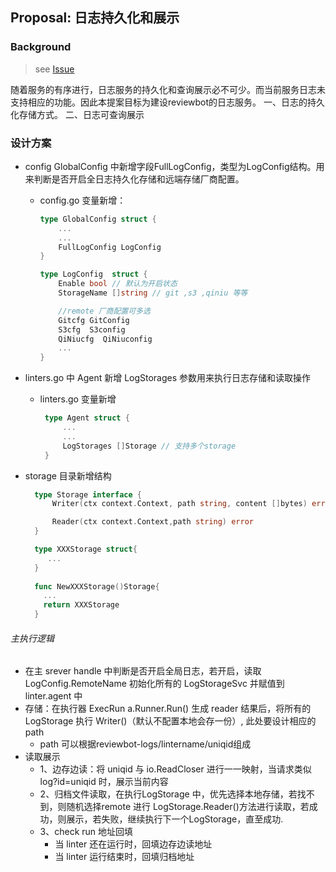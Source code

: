 ## Proposal: 日志持久化和展示

### Background

> see [Issue](https://github.com/qiniu/reviewbot/issues/204)


随着服务的有序进行，日志服务的持久化和查询展示必不可少。而当前服务日志未支持相应的功能。因此本提案目标为建设reviewbot的日志服务。
一、日志的持久化存储方式。 
二、日志可查询展示


### 设计方案

- config GlobalConfig 中新增字段FullLogConfig，类型为LogConfig结构。用来判断是否开启全日志持久化存储和远端存储厂商配置。
  - config.go 变量新增：
    ```go
    type GlobalConfig struct {
        ...
        ...
        FullLogConfig LogConfig 
    }

    type LogConfig  struct {
        Enable bool // 默认为开启状态
        StorageName []string // git ,s3 ,qiniu 等等

        //remote 厂商配置可多选
        Gitcfg GitConfig 
        S3cfg  S3config
        QiNiucfg  QiNiuconfig
        ...
    }
    ```


- linters.go 中 Agent 新增 LogStorages 参数用来执行日志存储和读取操作
  - linters.go 变量新增
     ```go
      type Agent struct {
          ...
          ...
          LogStorages []Storage // 支持多个storage 
      }

     ```

- storage 目录新增结构
  ```go
    type Storage interface {
        Writer(ctx context.Context, path string, content []bytes) error

        Reader(ctx context.Context,path string) error
    }

    type XXXStorage struct{
       ...
    }
    
    func NewXXXStorage()Storage{
      ...
      return XXXStorage
    }
  ```
###### 主执行逻辑
- 在主 srever handle 中判断是否开启全局日志，若开启，读取 LogConfig.RemoteName 初始化所有的 LogStorageSvc 并赋值到 linter.agent 中
- 存储：在执行器 ExecRun a.Runner.Run() 生成 reader 结果后，将所有的 LogStorage 执行 Writer()（默认不配置本地会存一份）,  此处要设计相应的path
  - path 可以根据reviewbot-logs/lintername/uniqid组成
- 读取展示
  - 1、边存边读：将 uniqid 与 io.ReadCloser 进行一一映射，当请求类似 log?id=uniqid 时，展示当前内容
  - 2、归档文件读取，在执行LogStorage 中，优先选择本地存储，若找不到，则随机选择remote 进行 LogStorage.Reader()方法进行读取，若成功，则展示，若失败，继续执行下一个LogStorage，直至成功.
  - 3、check run 地址回填
    - 当 linter 还在运行时，回填边存边读地址
    - 当 linter 运行结束时，回填归档地址
